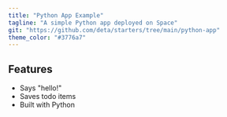 ```yaml
---
title: "Python App Example"
tagline: "A simple Python app deployed on Space"
git: "https://github.com/deta/starters/tree/main/python-app"
theme_color: "#3776a7"
---
```


## Features

- Says "hello!"
- Saves todo items
- Built with Python
